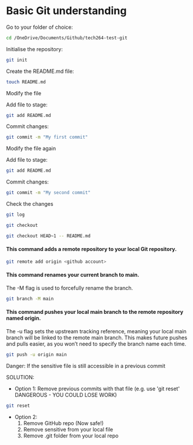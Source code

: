 # Basic Git understanding

Go to your folder of choice: 

```bash
cd /OneDrive/Documents/Github/tech264-test-git
```

Initialise the repository: 

```bash
git init
```

Create the README.md file: 

```bash
touch README.md
```

Modify the file

Add file to stage: 

```bash
git add README.md
```

Commit changes: 

```bash
git commit -m "My first commit"
```

Modify the file again

Add file to stage: 

```bash
git add README.md
```

Commit changes: 

```bash
git commit -m "My second commit"
```

Check the changes

```bash
git log
```



```bash
git checkout
```

```bash
git checkout HEAD~1 -- README.md
```


#### This command adds a remote repository to your local Git repository.
```bash
git remote add origin <github account>
```


#### This command renames your current branch to main.
The -M flag is used to forcefully rename the branch.
```bash
git branch -M main
```


#### This command pushes your local main branch to the remote repository named origin.
The -u flag sets the upstream tracking reference, meaning your local main branch will be linked to the remote main branch. This makes future pushes and pulls easier, as you won’t need to specify the branch name each time.
```bash
git push -u origin main
```

Danger: If the sensitive file is still accessible in a previous commit
 
SOLUTION:
* Option 1: Remove previous commits with that file (e.g. use 'git reset' DANGEROUS - YOU COULD LOSE WORK)
```bash
git reset
```
* Option 2: 
  1. Remove GitHub repo (Now safe!)
  2. Remove sensitive from your local file
  3. Remove .git folder from your local repo